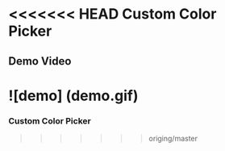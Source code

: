 <<<<<<< HEAD
Custom Color Picker
=============================================

Demo Video
------------
![demo] (demo.gif)
=======
### Custom Color Picker
>>>>>>> origing/master
